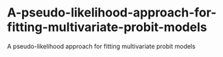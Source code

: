 # A-pseudo-likelihood-approach-for-fitting-multivariate-probit-models
A pseudo-likelihood approach for fitting multivariate probit models
